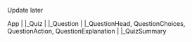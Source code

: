 Update later

App
|
|_Quiz
    |
    |_Question
        |
        |_QuestionHead, QuestionChoices, QuestionAction, QuestionExplanation
|
|_QuizSummary